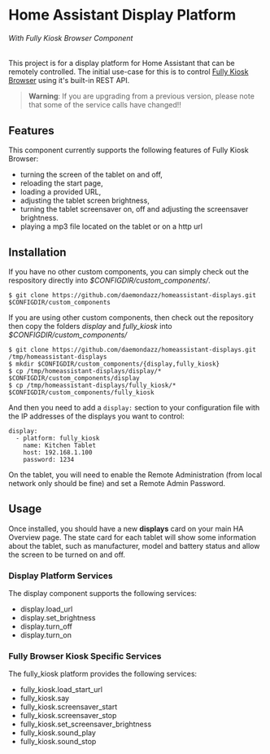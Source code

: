 # Home Assistant Display Platform

###### With Fully Kiosk Browser Component

This project is for a display platform for Home Assistant that can be remotely controlled. The initial use-case for this is to control [Fully Kiosk Browser](http://www.ozerov.de/fully-kiosk-browser/) using it's built-in REST API.

> **Warning**: If you are upgrading from a previous version, please note that some of the service calls have changed!!

## Features

This component currently supports the following features of Fully Kiosk Browser:

   * turning the screen of the tablet on and off,
   * reloading the start page,
   * loading a provided URL,
   * adjusting the tablet screen brightness,
   * turning the tablet screensaver on, off and adjusting the screensaver brightness.
   * playing a mp3 file located on the tablet or on a http url

## Installation

If you have no other custom components, you can simply check out the respository directly into *$CONFIGDIR/custom_components/*.

```
$ git clone https://github.com/daemondazz/homeassistant-displays.git $CONFIGDIR/custom_components
```

If you are using other custom components, then check out the repository then copy the folders *display* and *fully_kiosk* into *$CONFIGDIR/custom_components/*

```
$ git clone https://github.com/daemondazz/homeassistant-displays.git /tmp/homeassistant-displays
$ mkdir $CONFIGDIR/custom_components/{display,fully_kiosk}
$ cp /tmp/homeassistant-displays/display/* $CONFIGDIR/custom_components/display
$ cp /tmp/homeassistant-displays/fully_kiosk/* $CONFIGDIR/custom_components/fully_kiosk
```

And then you need to add a `display:` section to your configuration file with the IP addresses of the displays you want to control:

```
display:
  - platform: fully_kiosk
    name: Kitchen Tablet
    host: 192.168.1.100
    password: 1234
```

On the tablet, you will need to enable the Remote Administration (from local network only should be fine) and set a Remote Admin Password.

## Usage

Once installed, you should have a new **displays** card on your main HA Overview page. The state card for each tablet will show some information about the tablet, such as manufacturer, model and battery status and allow the screen to be turned on and off.

### Display Platform Services

The display component supports the following services:

   * display.load_url
   * display.set_brightness
   * display.turn_off
   * display.turn_on

### Fully Browser Kiosk Specific Services

The fully_kiosk platform provides the following services:

   * fully_kiosk.load_start_url
   * fully_kiosk.say
   * fully_kiosk.screensaver_start
   * fully_kiosk.screensaver_stop
   * fully_kiosk.set_screensaver_brightness
   * fully_kiosk.sound_play
   * fully_kiosk.sound_stop

